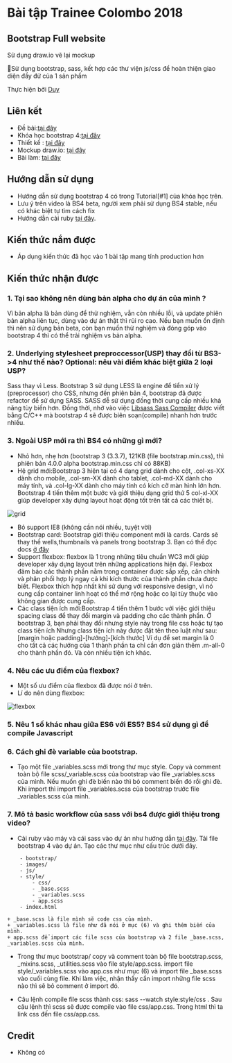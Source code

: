 # Bài tập Trainee Colombo 2018

## Bootstrap Full website

Sử dụng draw.io vẽ lại mockup

Sử dụng bootstrap, sass, kết hợp các thư viện js/css để hoàn thiện giao diện đầy đử của 1 sản phẩm

Thực hiện bởi [Duy](https://github.com/DoVanDuyHedspi)

## Liên kết

- Đề bài:[tại đây](https://docs.google.com/spreadsheets/d/1AcPRWhkGZsbpEEnysr7i6qq9YZHvAOyGe_X_DFYu2TE/edit?ts=5a7807d7#gid=1068631537)
- Khóa học bootstrap 4:[tại đây](https://www.youtube.com/playlist?list=PLUoqTnNH-2XyNhhLuYrrmrmV46jVw6RHF)
- Thiết kế : [tại đây](https://drive.google.com/file/d/1zcNSNAoxY9Y_rBG42-EEukNDPfcBIbmV/view?usp=sharing)
- Mockup draw.io: [tại đây](https://drive.google.com/file/d/10tPtvGLhUpZY_AReNyOGciz2uzJoGr_6/view?usp=sharing)
- Bài làm: [tại đây](https://dovanduyhedspi.github.io/BootstrapFull_DVDUY/)

## Hướng dẫn sử dụng 

- Hướng dẫn sử dụng bootstrap 4 có trong Tutorial[#1] của khóa học trên.
- Lưu ý trên video là BS4 beta, người xem phải sử dụng BS4 stable, nếu có khác biệt tự tìm cách fix
- Hướng dẫn cài ruby [tại đây](https://sass-lang.com/install).
## Kiến thức nắm được

- Áp dụng kiến thức đã học vào 1 bài tập mang tính production hơn


## Kiến thức nhận được

### 1. Tại sao không nên dùng bản alpha cho dự án của mình ?

Vì bản alpha là bản dùng để thử nghiệm, vẫn còn nhiều lỗi, và update phiên bản alpha liên tục, dùng vào dự án thật thì rủi ro cao.
Nếu bạn muốn ổn định thì nên sử dụng bản beta, còn bạn muổn thử nghiệm và đóng góp vào bootstrap 4 thì có thể trải nghiệm vs bản alpha.

### 2. Underlying stylesheet preproccessor(USP) thay đổi từ BS3->4 như thế nào? Optional: nêu vài điểm khác biệt giữa 2 loại USP?

Sass thay vì Less. Bootstrap 3 sử dụng LESS là engine để tiền xử lý (preprocessor) cho CSS, nhưng đến phiên bản 4, bootstrap đã được refactor để sử dụng SASS. SASS dễ sử dụng đồng thời cung cấp nhiều khả năng tùy biến hơn. Đồng thời, nhờ vào việc [Libsass Sass Compiler](https://github.com/sass/libsass) được viết bằng C/C++ mà bootstrap 4 sẽ được biên soạn(compile) nhanh hơn trước nhiều.

### 3.  Ngoài USP mới ra thì BS4 có những gì mới? 
- Nhỏ hơn, nhẹ hơn (bootstrap 3 (3.3.7), 121KB (file bootstrap.min.css), thì phiên bản 4.0.0 alpha bootstrap.min.css chỉ có 88KB)
- Hệ grid mới:Bootstrap 3 hiện tại có 4 dạng grid dành cho cột, .col-xs-XX dành cho mobile, .col-sm-XX dành cho tablet, .col-md-XX dành cho máy tính, và .col-lg-XX dành cho máy tính có kích cỡ màn hình lớn hơn. Bootstrap 4 tiến thêm một bước và giới thiệu dạng grid thứ 5 col-xl-XX giúp developer xây dựng layout hoạt động tốt trên tất cả các thiết bị.

![grid](https://i2.wp.com/agecode.co.jp/wp-content/uploads/2016/10/Grid-System-e1444291529140.png?resize=500%2C328)
- Bỏ support IE8 (không cần nói nhiều, tuyệt vời)
- Bootstrap card: Bootstrap giới thiệu component mới là cards. Cards sẽ thay thế wells,thumbnails và panels trong bootstrap 3. Bạn có thể đọc docs [ở đây](http://v4-alpha.getbootstrap.com/components/card/)
- Support flexbox:  flexbox là 1 trong những tiêu chuẩn WC3 mới giúp developer xây dựng layout trên những applications hiện đại. Flexbox đảm bảo các thành phần nằm trong container được sắp xếp, căn chỉnh và phân phối hợp lý ngay cả khi kích thước của thành phần chưa được biết. Flexbox thích hợp nhất khi sử dụng với responsive design, vì nó cung cấp container linh hoạt có thể mở rộng hoặc co lại tùy thuộc vào không gian được cung cấp.
-  Các class tiện ích mới:Bootstrap 4 tiến thêm 1 bước với việc giới thiệu spacing class để thay đổi margin và padding cho các thành phần. Ở bootstrap 3, bạn phải thay đổi nhưng style này trong file css hoặc tự tạo class tiện ích
Nhưng class tiện ích này được đặt tên theo luật như sau:
[margin hoặc padding]-[hướng]-[kích thước]
Ví dụ để set margin là 0 cho tất cả các hướng của 1 thành phần ta chỉ cần đơn giản thêm .m-all-0 cho thành phần đó. Và còn nhiều tiện ích khác.

### 4. Nêu các ưu điểm của flexbox?
- Một số ưu điểm của flexbox đã được nói ở trên.
- Lí do nên dùng flexbox:

![flexbox](https://blog.haposoft.com/content/images/2017/08/Capture.JPG)

### 5. Nêu 1 số khác nhau giữa ES6 với ES5? BS4 sử dụng gì để compile Javascript

### 6. Cách ghi đè variable của bootstrap.

- Tạo một file _variables.scss mới trong thư mục style. Copy và comment toàn bộ file scss/_variable.scss của bootstrap vào file _variables.scss của mình. Nếu muốn ghi đè biến nào thì bỏ comment biến đó rồi ghi đè. Khi import thì import file _variables.scss của bootstrap trước file _variables.scss của mình.


### 7. Mô tả  basic workflow của sass với bs4 được giới thiệu trong video?
* Cài ruby vào máy và cái sass vào dự án như hướng dẫn [tại đây](https://sass-lang.com/install). Tải file bootstrap 4 vào dự án. Tạo các thư mục như cấu trúc dưới đây.

````
	- bootstrap/
	- images/
	- js/
	- style/
		- css/
		- _base.scss
		- _variables.scss
		- app.scss
	- index.html
````


	+ _base.scss là file mình sẽ code css của mình.
	+ _variables.scss là file như đã nói ở mục (6) và ghi thêm biến của mình.
	+ app.scss để import các file scss của bootstrap và 2 file _base.scss, _variables.scss của mình.
* Trong thư mục bootstrap/ copy và comment toàn bộ file bootstrap.scss, _mixins.scss, _utilities.scss vào file style/app.scss. import file style/_variables.scss vào app.css như mục (6) và import file _base.scss vào cuối cùng file. Khi làm việc, nhận thấy cần import những file scss nào thì sẽ bỏ comment ở import đó.

* Câu lệnh compile file scss thành css: sass --watch style:style/css . Sau câu lệnh thì scss sẽ được compile vào file css/app.css. Trong html thì ta link css đến file css/app.css.



## Credit

- Không có
